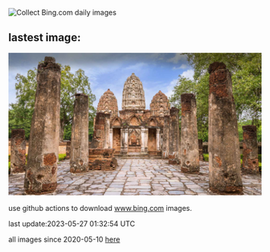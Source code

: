 ![Collect Bing.com daily images](https://github.com/counter2015/bing-daily-images/workflows/Collect%20Bing.com%20daily%20images/badge.svg)
## lastest image:
![](images/WatSriSawai.jpg)

use github actions to download www.bing.com images.

last update:2023-05-27 01:32:54 UTC

all images since 2020-05-10 [here](https://github.com/counter2015/bing-daily-images/tree/master/images) 
